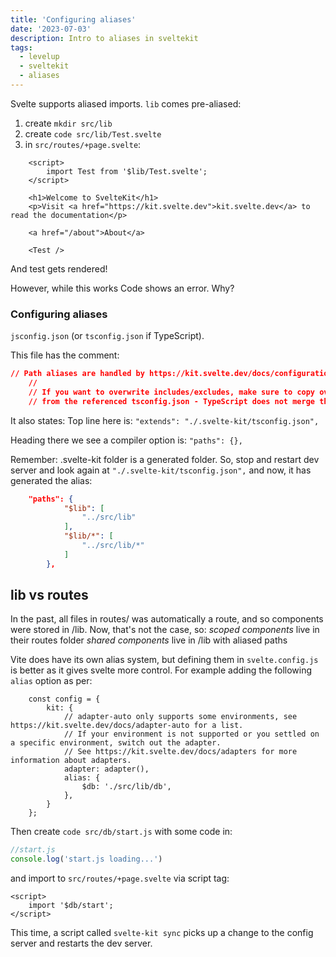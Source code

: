 ```yaml
---
title: 'Configuring aliases'
date: '2023-07-03'
description: Intro to aliases in sveltekit
tags:
  - levelup
  - sveltekit
  - aliases
---
```

Svelte supports aliased imports.
```lib``` comes pre-aliased:

1. create ```mkdir src/lib```
2. create ```code src/lib/Test.svelte```
3. in ```src/routes/+page.svelte```:

```svelte
	<script>
	    import Test from '$lib/Test.svelte';
	</script>

	<h1>Welcome to SvelteKit</h1>
	<p>Visit <a href="https://kit.svelte.dev">kit.svelte.dev</a> to read the documentation</p>

	<a href="/about">About</a>

	<Test />
```

And test gets rendered!

However, while this works Code shows an error. Why?

### Configuring aliases
```jsconfig.json``` (or ```tsconfig.json``` if TypeScript).

This file has the comment:
```json
// Path aliases are handled by https://kit.svelte.dev/docs/configuration#alias and https://kit.svelte.dev/docs/configuration#files
	//
	// If you want to overwrite includes/excludes, make sure to copy over the relevant includes/excludes
	// from the referenced tsconfig.json - TypeScript does not merge them
```

It also states:
Top line here is: ```"extends": "./.svelte-kit/tsconfig.json",```

Heading there we see a compiler option is: ```"paths": {},```

Remember: .svelte-kit folder is a generated folder. So, stop and restart dev server and look again at ```"./.svelte-kit/tsconfig.json",``` and now, it has generated the alias:

```json
	"paths": {
			"$lib": [
				"../src/lib"
			],
			"$lib/*": [
				"../src/lib/*"
			]
		},
```

## lib vs routes
In the past, all files in routes/ was automatically a route, and so components were stored in /lib. Now, that's not the case, so:
*scoped components* live in their routes folder
*shared components* live in /lib with aliased paths

Vite does have its own alias system, but defining them in ```svelte.config.js``` is better as it gives svelte more control. For example adding the following ```alias``` option as per:

```svelte
	const config = {
		kit: {
			// adapter-auto only supports some environments, see https://kit.svelte.dev/docs/adapter-auto for a list.
			// If your environment is not supported or you settled on a specific environment, switch out the adapter.
			// See https://kit.svelte.dev/docs/adapters for more information about adapters.
			adapter: adapter(),
			alias: {
				$db: './src/lib/db',
			},
		}
	};
```

Then create ```code src/db/start.js``` with some code in:

```javascript
//start.js
console.log('start.js loading...')
```

and import to ```src/routes/+page.svelte``` via script tag:
```svelte
<script>
    import '$db/start';
</script>
```

This time, a script called ```svelte-kit sync``` picks up a change to the config server and restarts the dev server.
